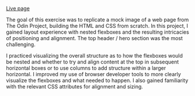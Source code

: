 <a href='https://pete-fowler.github.io/landing-page/'>Live page</a>

The goal of this exercise was to replicate a mock image of a web page from The Odin Project, building the HTML and CSS from scratch. In this project, I gained layout experience with nested flexboxes and the resulting intricacies of positioning and alignment. The top header / hero section was the most challenging. 

I practiced visualizing the overall structure as to how the flexboxes would be nested and whether to try and align content at the top in subsequent horizontal boxes or to use columns to add structure within a larger horizontal. I improved my use of browser developer tools to more clearly visualize the flexboxes and what needed to happen. I also gained familiarity with the relevant CSS attributes for alignment and sizing.

